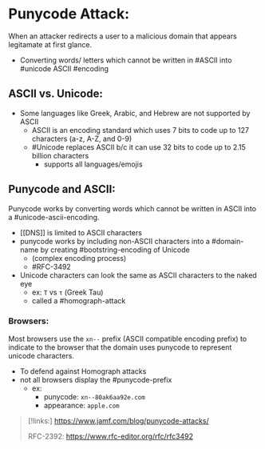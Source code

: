 
# Punycode Attack:
When an attacker redirects a user to a malicious domain that appears legitamate at first glance.
- Converting words/ letters which cannot be written in #ASCII into #unicode ASCII #encoding

## ASCII vs. Unicode:
- Some languages like Greek, Arabic, and Hebrew are not supported by ASCII
	- ASCII is an encoding standard which uses 7 bits to code up to 127 characters (a-z, A-Z, and 0-9)
	- #Unicode replaces ASCII b/c it can use 32 bits to code up to 2.15 billion characters
		- supports all languages/emojis

## Punycode and ASCII:
Punycode works by converting words which cannot be written in ASCII into a #unicode-ascii-encoding.
- [[DNS]] is limited to ASCII characters
- punycode works by including non-ASCII characters into a #domain-name by creating #bootstring-encoding of Unicode 
	- (complex encoding process)
	- #RFC-3492
- Unicode characters can look the same as ASCII characters to the naked eye
	- ex: ``T`` vs `τ` (Greek Tau)
	- called a #homograph-attack

### Browsers:
Most browsers use the `xn--` prefix (ASCII compatible encoding prefix) to indicate to the browser that the domain uses punycode to represent unicode characters.
- To defend against Homograph attacks
- not all browsers display the #punycode-prefix 
	- ex: 
		- punycode: `xn--80ak6aa92e.com`
		- appearance: ``apple.com``


>[!links:]
>https://www.jamf.com/blog/punycode-attacks/
>
> RFC-2392:
>https://www.rfc-editor.org/rfc/rfc3492


